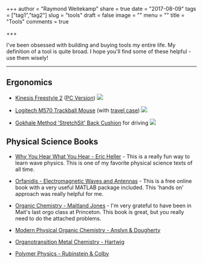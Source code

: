 +++
author = "Raymond Weitekamp"
share = true
date = "2017-08-09"
tags = ["tag1","tag2"]
slug = "tools"
draft = false
image = ""
menu = ""
title = "Tools"
comments = true

+++


I've been obsessed with building and buying tools my entire life. My definition of a tool is quite broad. I hope you'll find some of these helpful - use them wisely!

******


## Ergonomics

* [Kinesis Freestyle 2](https://www.amazon.com/Kinesis-Freestyle2-Ergonomic-Keyboard-Separation/dp/B009ZNBJK8/ref=as_li_ss_tl?ie=UTF8&qid=1502322660&sr=8-4&keywords=kinesis+freestyle2+ergonomic+keyboard&linkCode=ll1&tag=rawwerks09-20&linkId=192f46778d60236a2c867c517de8f411) ([PC Version](https://www.amazon.com/Kinesis-Freestyle2-Ergonomic-Keyboard-Separation/dp/B0089ZLENA/ref=as_li_ss_tl?ie=UTF8&qid=1502322660&sr=8-2&keywords=kinesis+freestyle2+ergonomic+keyboard&linkCode=ll1&tag=rawwerks09-20&linkId=61c13e3f5fcde006c1fa17fac429b7ca)) <a href="https://www.amazon.com/Kinesis-Freestyle2-Ergonomic-Keyboard-Separation/dp/B0089ZLENA/ref=as_li_ss_il?ie=UTF8&qid=1502322660&sr=8-2&keywords=kinesis+freestyle2+ergonomic+keyboard&linkCode=li1&tag=rawwerks09-20&linkId=b63d27d0c04c539fb951b7b74583c72c" target="_blank"><img border="0" src="//ws-na.amazon-adsystem.com/widgets/q?_encoding=UTF8&ASIN=B0089ZLENA&Format=_SL110_&ID=AsinImage&MarketPlace=US&ServiceVersion=20070822&WS=1&tag=rawwerks09-20" ></a><img src="https://ir-na.amazon-adsystem.com/e/ir?t=rawwerks09-20&l=li1&o=1&a=B0089ZLENA" width="1" height="1" border="0" alt="" style="border:none !important; margin:0px !important;" />
* [Logitech M570 Trackball Mouse](https://www.amazon.com/gp/product/B0043T7FXE/ref=as_li_ss_tl?ie=UTF8&psc=1&linkCode=ll1&tag=rawwerks09-20&linkId=ceebf914bdda7d9fe6b956f0d1471452) (with [travel case](https://www.amazon.com/gp/product/B06Y4LMXJ8/ref=as_li_ss_tl?ie=UTF8&psc=1&linkCode=ll1&tag=rawwerks09-20&linkId=fdc439642b081c93ed34b690f1b2b845)) <a href="https://www.amazon.com/gp/product/B0043T7FXE/ref=as_li_ss_il?ie=UTF8&psc=1&linkCode=li1&tag=rawwerks09-20&linkId=75ab7c9ef7149d89ab119ec2633293ee" target="_blank"><img border="0" src="//ws-na.amazon-adsystem.com/widgets/q?_encoding=UTF8&ASIN=B0043T7FXE&Format=_SL110_&ID=AsinImage&MarketPlace=US&ServiceVersion=20070822&WS=1&tag=rawwerks09-20" ></a><img src="https://ir-na.amazon-adsystem.com/e/ir?t=rawwerks09-20&l=li1&o=1&a=B0043T7FXE" width="1" height="1" border="0" alt="" style="border:none !important; margin:0px !important;" /> 



* [Gokhale Method 'StretchSit' Back Cushion](https://www.amazon.com/gp/product/B01LXSGF8O/ref=as_li_ss_tl?ie=UTF8&psc=1&linkCode=ll1&tag=rawwerks09-20&linkId=509a195317683d5dd44ebc970e67d565) for driving <a href="https://www.amazon.com/gp/product/B01LXSGF8O/ref=as_li_ss_il?ie=UTF8&psc=1&linkCode=li1&tag=rawwerks09-20&linkId=511063cfbab725277fa86b44ea33792f" target="_blank"><img border="0" src="//ws-na.amazon-adsystem.com/widgets/q?_encoding=UTF8&ASIN=B01LXSGF8O&Format=_SL110_&ID=AsinImage&MarketPlace=US&ServiceVersion=20070822&WS=1&tag=rawwerks09-20" ></a><img src="https://ir-na.amazon-adsystem.com/e/ir?t=rawwerks09-20&l=li1&o=1&a=B01LXSGF8O" width="1" height="1" border="0" alt="" style="border:none !important; margin:0px !important;" /> 

## Physical Science Books
* [Why You Hear What You Hear - Eric Heller](https://www.amazon.com/gp/product/0691148597/ref=as_li_ss_tl?ie=UTF8&psc=1&linkCode=ll1&tag=rawwerks09-20&linkId=50d57baf55a4667b0add727772c7ef7d) - This is a really fun way to learn wave physics. This is one of my favorite physical science texts of all time.

* [Orfanidis - Electromagnetic Waves and Antennas](http://eceweb1.rutgers.edu/~orfanidi/ewa/) - This is a free online book with a very useful MATLAB package included. This 'hands on' approach was really helpful for me. 

* [Organic Chemistry - Maitland Jones](https://www.amazon.com/Organic-Chemistry-Fifth-Maitland-Jones/dp/0393913031/ref=as_li_ss_tl?s=books&ie=UTF8&qid=1502325871&sr=1-1&keywords=maitland+jones&linkCode=ll1&tag=rawwerks09-20&linkId=65bab6cd395b83520d8b6a66299bd5e8) - I'm very grateful to have been in Mait's last orgo class at Princeton. This book is great, but you really need to do the attached problems.

* [Modern Physical Organic Chemistry - Anslyn & Dougherty](https://www.amazon.com/Modern-Physical-Organic-Chemistry-Anslyn/dp/1891389319/ref=as_li_ss_tl?s=books&ie=UTF8&qid=1502326000&sr=1-1&keywords=modern+physical+organic+chemistry&linkCode=ll1&tag=rawwerks09-20&linkId=061e4a128094c88fb343af3ab994fde1) 

* [Organotransition Metal Chemistry - Hartwig](https://www.amazon.com/Organotransition-Metal-Chemistry-Bonding-Catalysis/dp/189138953X/ref=as_li_ss_tl?s=books&ie=UTF8&qid=1502326064&sr=1-1&keywords=organotransition+metal+chemistry&linkCode=ll1&tag=rawwerks09-20&linkId=86f49454c1d7f2d7d49460f0d3754d43)


* [Polymer Physics - Rubinstein & Colby](https://www.amazon.com/Polymer-Physics-Chemistry-M-Rubinstein/dp/019852059X/ref=as_li_ss_tl?s=books&ie=UTF8&qid=1502325439&sr=1-1&keywords=rubinstein+colby&linkCode=ll1&tag=rawwerks09-20&linkId=ef01d180d95edef74f401aa7516cf7b7)
